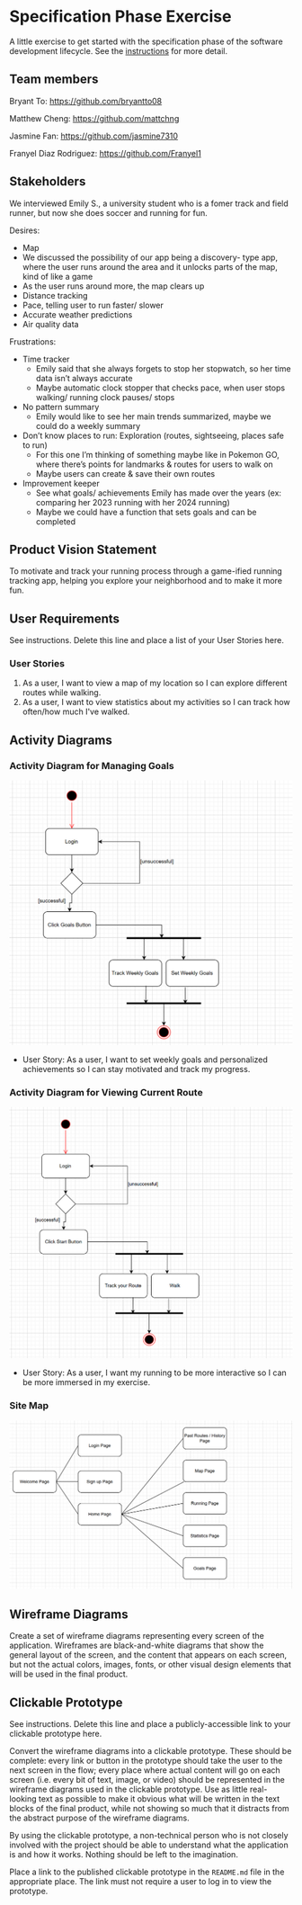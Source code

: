 # Specification Phase Exercise

A little exercise to get started with the specification phase of the software development lifecycle. See the [instructions](instructions.md) for more detail.

## Team members

Bryant To: https://github.com/bryantto08

Matthew Cheng: https://github.com/mattchng

Jasmine Fan: https://github.com/jasmine7310

Franyel Diaz Rodriguez: https://github.com/Franyel1

## Stakeholders
We interviewed Emily S., a university student who is a fomer track and field runner, but now she does soccer and running for fun.

Desires:
- Map
- We discussed the possibility of our app being a discovery- type app, where the user runs around the area and it unlocks parts of the map, kind of like a game
- As the user runs around more, the map clears up
- Distance tracking
- Pace, telling user to run faster/ slower
- Accurate weather predictions
- Air quality data

Frustrations:
- Time tracker
    - Emily said that she always forgets to stop her stopwatch, so her time data isn’t always accurate
    - Maybe automatic clock stopper that checks pace, when user stops walking/ running clock pauses/ stops
- No pattern summary
    - Emily would like to see her main trends summarized, maybe we could do a weekly summary
- Don’t know places to run: Exploration (routes, sightseeing, places safe to run) 
    - For this one I’m thinking of something maybe like in Pokemon GO, where there’s points for landmarks & routes for users to walk on
    - Maybe users can create & save their own routes
- Improvement keeper
    - See what goals/ achievements Emily has made over the years (ex: comparing her 2023 running with her 2024 running)
    - Maybe we could have a function that sets goals and can be completed


## Product Vision Statement

To motivate and track your running process through a game-ified running tracking app, helping you explore your neighborhood and to make it more fun.

## User Requirements

See instructions. Delete this line and place a list of your User Stories here.

### User Stories
1. As a user, I want to view a map of my location so I can explore different routes while walking.
2. As a user, I want to view statistics about my activities so I can track how often/how much I've walked.

## Activity Diagrams

### Activity Diagram for Managing Goals
![img for activity diagram goals](/img/activity_goals.png)
* User Story: As a user, I want to set weekly goals and personalized achievements so I can stay motivated and track my progress.

### Activity Diagram for Viewing Current Route
![img for activity diagram route](/img/activity_route.png)
* User Story: As a user, I want my running to be more interactive so I can be more immersed in my exercise.

### Site Map
![img for site map](/img/site_map.png)

## Wireframe Diagrams

Create a set of wireframe diagrams representing every screen of the application. Wireframes are black-and-white diagrams that show the general layout of the screen, and the content that appears on each screen, but not the actual colors, images, fonts, or other visual design elements that will be used in the final product.

## Clickable Prototype

See instructions. Delete this line and place a publicly-accessible link to your clickable prototype here.

Convert the wireframe diagrams into a clickable prototype. These should be complete: every link or button in the prototype should take the user to the next screen in the flow; every place where actual content will go on each screen (i.e. every bit of text, image, or video) should be represented in the wireframe diagrams used in the clickable prototype. Use as little real-looking text as possible to make it obvious what will be written in the text blocks of the final product, while not showing so much that it distracts from the abstract purpose of the wireframe diagrams.

By using the clickable prototype, a non-technical person who is not closely involved with the project should be able to understand what the application is and how it works. Nothing should be left to the imagination.

Place a link to the published clickable prototype in the `README.md` file in the appropriate place. The link must not require a user to log in to view the prototype.
